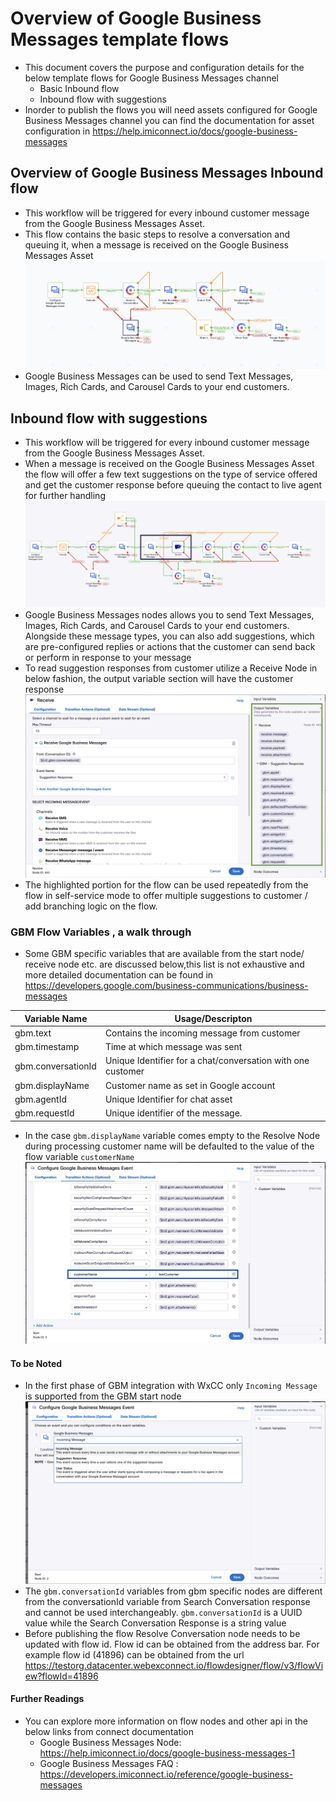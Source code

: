# Overview of Google Business Messages template flows

- This document covers the purpose and configuration details for the below template flows for Google Business Messages channel
  - Basic Inbound flow
  - Inbound flow with suggestions
- Inorder to publish the flows you will need assets configured for Google Business Messages channel you can find the documentation for asset configuration in https://help.imiconnect.io/docs/google-business-messages

## Overview of Google Business Messages Inbound flow

- This workflow will be triggered for every inbound customer message from the Google Business Messages Asset.
- This flow contains the basic steps to resolve a conversation and queuing it, when a message is received on the Google Business Messages Asset 
    ![GBMInboundFlow](../../../images/GBMInboundFlow.jpeg)
- Google Business Messages can be used to send Text Messages, Images, Rich Cards, and Carousel Cards to your end customers.
## Inbound flow with suggestions

- This workflow will be triggered for every inbound customer message from the Google Business Messages Asset.
- When a message is received on the Google Business Messages Asset the flow will offer a few text suggestions on the type of service offered and get the customer response before queuing the contact to live agent for further handling
  ![SuggestionFlow](../../../images/GBMSuggestionFlow.jpeg)
- Google Business Messages nodes allows you to send Text Messages, Images, Rich Cards, and Carousel Cards to your end customers. Alongside these message types, you can also add suggestions, which are pre-configured replies or actions that the customer can send back or perform in response to your message
- To read suggestion responses from customer utilize a Receive Node in below fashion, the output variable section will have the customer response
    ![GBMReceiveNode](../../../images/GBMReceiveNode.jpeg)
- The highlighted portion for the flow can be used repeatedly from the flow in self-service mode to offer multiple suggestions to customer / add branching logic on the flow.

### GBM Flow Variables , a walk through
  - Some GBM specific variables that are available from the start node/ receive node etc. are discussed below,this list is not exhaustive and more detailed documentation can be found in https://developers.google.com/business-communications/business-messages
  
|Variable Name  | Usage/Descripton  |
| ------------- | ------------- |
| gbm.text  | Contains the incoming message from customer  |
| gbm.timestamp  | Time at  which message was sent   |
| gbm.conversationId  | Unique Identifier for a chat/conversation with one customer  |
| gbm.displayName  | Customer name as set in Google account  |
| gbm.agentId  | Unique Identifier for chat asset  |
| gbm.requestId  | Unique identifier of the message.  |
  - In the case `gbm.displayName` variable comes empty to the Resolve Node during processing customer name will be defaulted to the value of the flow variable `customerName`
   ![GBMFlowDisplayName](../../../images/GBMFlowDisplayName.jpeg)


#### To be Noted 
- In the first phase of GBM integration with WxCC only `Incoming Message` is supported from the GBM start node 
  ![GBMStartNode](../../../images/GBMStartNode.png)
- The `gbm.conversationId` variables from gbm specific nodes are different from the conversationId variable from Search Conversation response and cannot be used interchangeably. `gbm.conversationId` is a UUID value while the Search Conversation Response is a string value
- Before publishing the flow Resolve Conversation node needs to be updated with flow id. Flow id can be obtained from the address bar. For example flow id (41896) can be obtained from the url https://testorg.datacenter.webexconnect.io/flowdesigner/flow/v3/flowView?flowId=41896

#### Further Readings
- You can explore more information on flow nodes and other api in the below links from connect documentation
  - Google Business Messages Node: https://help.imiconnect.io/docs/google-business-messages-1
  - Google Business Messages FAQ : https://developers.imiconnect.io/reference/google-business-messages